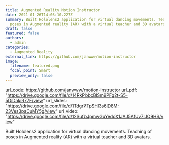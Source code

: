 ```yaml
---
title: Augmented Reality Motion Instructor
date: 2021-01-26T14:03:10.227Z
summary: Built Hololens2 application for virtual dancing movements. Teaching of
  poses in Augmented reality (AR) with a virtual teacher and 3D avatars.
draft: false
featured: false
authors:
  - admin
categories:
  - Augmented Reality
external_link: https://github.com/janwww/motion-instructor
image:
  filename: featured.png
  focal_point: Smart
  preview_only: false
---
```

url_code: https://github.com/janwww/motion-instructor
url_pdf: "https://drive.google.com/file/d/14RkPbbcBlSm9PFg2t-S5-5DiDakiR77F/view"
url_slides: "https://drive.google.com/file/d/1Tdgr7TpSHI3s6lD8M-23Ves3paCuMY5g/view"
url_video: "https://drive.google.com/file/d/12SufbJpmwGuYedoX1JAJ5AfUv7IJO9HS/view"

Built Hololens2 application for virtual dancing movements. Teaching of poses in Augmented reality (AR) with a virtual teacher and 3D avatars.